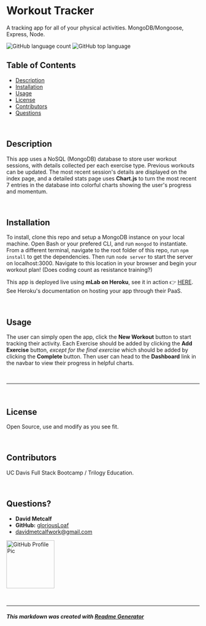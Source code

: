 # Workout Tracker
A tracking app for all of your physical activities. MongoDB/Mongoose, Express, Node.

![GitHub language count](https://img.shields.io/github/languages/count/gloriousLoaf/Workout-Tracker)
![GitHub top language](https://img.shields.io/github/languages/top/gloriousLoaf/Workout-Tracker)

## Table of Contents
* [Description](#-description)
* [Installation](#-installation)
* [Usage](#-usage)
* [License](#-license)
* [Contributors](#-contributors)
* [Questions](#-questions)
<p>&nbsp;</p>

## Description
This app uses a NoSQL (MongoDB) database to store user workout sessions, with details collected per each exercise type. Previous workouts can be updated. The most recent session's details are displayed on the index page, and a detailed stats page uses **Chart.js** to turn the most recent 7 entries in the database into colorful charts showing the user's progress and momentum.
<p>&nbsp;</p>

## Installation
To install, clone this repo and setup a MongoDB instance on your local machine. Open Bash or your prefered CLI, and run ``` mongod ``` to instantiate. From a different terminal, navigate to the root folder of this repo, run ``` npm install ``` to get the dependencies. Then run ``` node server ``` to start the server on localhost:3000. Navigate to this location in your browser and begin your workout plan! (Does coding count as resistance training?)

This app is deployed live using **mLab on Heroku**, see it in action 👉 [HERE](https://mongoworkout-tracker.herokuapp.com). See Heroku's documentation on hosting your app through their PaaS. 
<p>&nbsp;</p>

## Usage
The user can simply open the app, click the **New Workout** button to start tracking their activity. Each Exercise should be added by clicking the **Add Exercise** button, *except for the final exercise* which should be added by clicking the **Complete** button. Then user can head to the **Dashboard** link in the navbar to view their progress in helpful charts.
<p>&nbsp;</p>

---
<p>&nbsp;</p>

## License
Open Source, use and modify as you see fit.
<p>&nbsp;</p>

## Contributors
UC Davis Full Stack Bootcamp / Trilogy Education.
<p>&nbsp;</p>

## Questions?
  * **David Metcalf**
  * **GitHub:** [gloriousLoaf](https://github.com/gloriousLoaf)
  * <davidmetcalfwork@gmail.com>

<img src="https://github.com/gloriousLoaf.png" alt="GitHub Profile Pic" width="125" height="125">
<p>&nbsp;</p>

---

##### This markdown was created with [Readme Generator](https://github.com/gloriousLoaf/Readme-Generator)